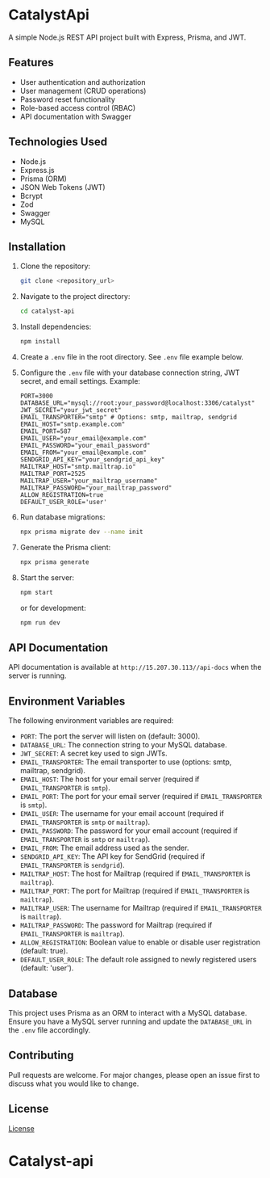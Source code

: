 # CatalystApi

A simple Node.js REST API project built with Express, Prisma, and JWT.

## Features

- User authentication and authorization
- User management (CRUD operations)
- Password reset functionality
- Role-based access control (RBAC)
- API documentation with Swagger

## Technologies Used

- Node.js
- Express.js
- Prisma (ORM)
- JSON Web Tokens (JWT)
- Bcrypt
- Zod
- Swagger
- MySQL

## Installation

1. Clone the repository:

   ```bash
   git clone <repository_url>
   ```

2. Navigate to the project directory:

   ```bash
   cd catalyst-api
   ```

3. Install dependencies:

   ```bash
   npm install
   ```

4. Create a `.env` file in the root directory. See `.env` file example below.

5. Configure the `.env` file with your database connection string, JWT secret, and email settings. Example:

   ```
   PORT=3000
   DATABASE_URL="mysql://root:your_password@localhost:3306/catalyst"
   JWT_SECRET="your_jwt_secret"
   EMAIL_TRANSPORTER="smtp" # Options: smtp, mailtrap, sendgrid
   EMAIL_HOST="smtp.example.com"
   EMAIL_PORT=587
   EMAIL_USER="your_email@example.com"
   EMAIL_PASSWORD="your_email_password"
   EMAIL_FROM="your_email@example.com"
   SENDGRID_API_KEY="your_sendgrid_api_key"
   MAILTRAP_HOST="smtp.mailtrap.io"
   MAILTRAP_PORT=2525
   MAILTRAP_USER="your_mailtrap_username"
   MAILTRAP_PASSWORD="your_mailtrap_password"
   ALLOW_REGISTRATION=true
   DEFAULT_USER_ROLE='user'
   ```

6. Run database migrations:

   ```bash
   npx prisma migrate dev --name init
   ```

7. Generate the Prisma client:

   ```bash
   npx prisma generate
   ```

8. Start the server:

   ```bash
   npm start
   ```

   or for development:

   ```bash
   npm run dev
   ```

## API Documentation

API documentation is available at `http://15.207.30.113//api-docs` when the server is running.

## Environment Variables

The following environment variables are required:

- `PORT`: The port the server will listen on (default: 3000).
- `DATABASE_URL`: The connection string to your MySQL database.
- `JWT_SECRET`: A secret key used to sign JWTs.
- `EMAIL_TRANSPORTER`: The email transporter to use (options: smtp, mailtrap, sendgrid).
- `EMAIL_HOST`: The host for your email server (required if `EMAIL_TRANSPORTER` is `smtp`).
- `EMAIL_PORT`: The port for your email server (required if `EMAIL_TRANSPORTER` is `smtp`).
- `EMAIL_USER`: The username for your email account (required if `EMAIL_TRANSPORTER` is `smtp` or `mailtrap`).
- `EMAIL_PASSWORD`: The password for your email account (required if `EMAIL_TRANSPORTER` is `smtp` or `mailtrap`).
- `EMAIL_FROM`: The email address used as the sender.
- `SENDGRID_API_KEY`: The API key for SendGrid (required if `EMAIL_TRANSPORTER` is `sendgrid`).
- `MAILTRAP_HOST`: The host for Mailtrap (required if `EMAIL_TRANSPORTER` is `mailtrap`).
- `MAILTRAP_PORT`: The port for Mailtrap (required if `EMAIL_TRANSPORTER` is `mailtrap`).
- `MAILTRAP_USER`: The username for Mailtrap (required if `EMAIL_TRANSPORTER` is `mailtrap`).
- `MAILTRAP_PASSWORD`: The password for Mailtrap (required if `EMAIL_TRANSPORTER` is `mailtrap`).
- `ALLOW_REGISTRATION`: Boolean value to enable or disable user registration (default: true).
- `DEFAULT_USER_ROLE`: The default role assigned to newly registered users (default: 'user').

## Database

This project uses Prisma as an ORM to interact with a MySQL database. Ensure you have a MySQL server running and update the `DATABASE_URL` in the `.env` file accordingly.

## Contributing

Pull requests are welcome. For major changes, please open an issue first to discuss what you would like to change.

## License

[License](https://choosealicense.com/licenses/mit/)

# Catalyst-api
